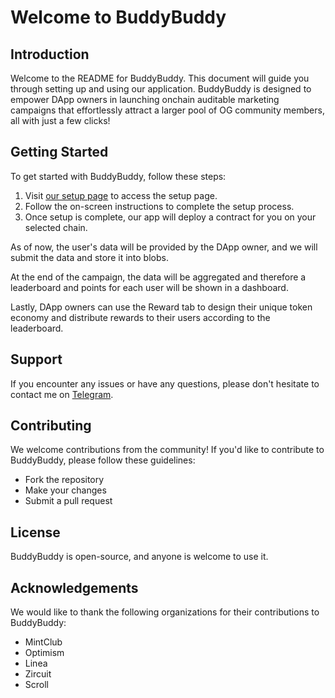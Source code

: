 # Welcome to BuddyBuddy

## Introduction

Welcome to the README for BuddyBuddy. This document will guide you through setting up and using our application. BuddyBuddy is designed to empower DApp owners in launching onchain auditable marketing campaigns that effortlessly attract a larger pool of OG community members, all with just a few clicks!

## Getting Started

To get started with BuddyBuddy, follow these steps:

1. Visit [our setup page](http://45.76.188.177/setup.html) to access the setup page.
2. Follow the on-screen instructions to complete the setup process.
3. Once setup is complete, our app will deploy a contract for you on your selected chain.

As of now, the user's data will be provided by the DApp owner, and we will submit the data and store it into blobs.

At the end of the campaign, the data will be aggregated and therefore a leaderboard and points for each user will be shown in a dashboard.

Lastly, DApp owners can use the Reward tab to design their unique token economy and distribute rewards to their users according to the leaderboard.

## Support

If you encounter any issues or have any questions, please don't hesitate to contact me on [Telegram](https://t.me/serliang).

## Contributing

We welcome contributions from the community! If you'd like to contribute to BuddyBuddy, please follow these guidelines:

- Fork the repository
- Make your changes
- Submit a pull request

## License

BuddyBuddy is open-source, and anyone is welcome to use it.

## Acknowledgements

We would like to thank the following organizations for their contributions to BuddyBuddy:

- MintClub
- Optimism
- Linea
- Zircuit
- Scroll
